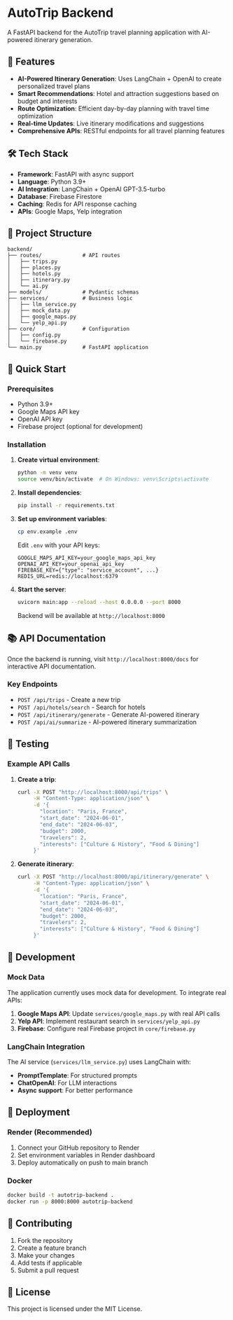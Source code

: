 # AutoTrip Backend

A FastAPI backend for the AutoTrip travel planning application with AI-powered itinerary generation.

## 🚀 Features

- **AI-Powered Itinerary Generation**: Uses LangChain + OpenAI to create personalized travel plans
- **Smart Recommendations**: Hotel and attraction suggestions based on budget and interests
- **Route Optimization**: Efficient day-by-day planning with travel time optimization
- **Real-time Updates**: Live itinerary modifications and suggestions
- **Comprehensive APIs**: RESTful endpoints for all travel planning features

## 🛠️ Tech Stack

- **Framework**: FastAPI with async support
- **Language**: Python 3.9+
- **AI Integration**: LangChain + OpenAI GPT-3.5-turbo
- **Database**: Firebase Firestore
- **Caching**: Redis for API response caching
- **APIs**: Google Maps, Yelp integration

## 📁 Project Structure

```
backend/
├── routes/             # API routes
│   ├── trips.py
│   ├── places.py
│   ├── hotels.py
│   ├── itinerary.py
│   └── ai.py
├── models/             # Pydantic schemas
├── services/           # Business logic
│   ├── llm_service.py
│   ├── mock_data.py
│   ├── google_maps.py
│   └── yelp_api.py
├── core/               # Configuration
│   ├── config.py
│   └── firebase.py
└── main.py             # FastAPI application
```

## 🚀 Quick Start

### Prerequisites

- Python 3.9+
- Google Maps API key
- OpenAI API key
- Firebase project (optional for development)

### Installation

1. **Create virtual environment**:
   ```bash
   python -m venv venv
   source venv/bin/activate  # On Windows: venv\Scripts\activate
   ```

2. **Install dependencies**:
   ```bash
   pip install -r requirements.txt
   ```

3. **Set up environment variables**:
   ```bash
   cp env.example .env
   ```
   
   Edit `.env` with your API keys:
   ```
   GOOGLE_MAPS_API_KEY=your_google_maps_api_key
   OPENAI_API_KEY=your_openai_api_key
   FIREBASE_KEY={"type": "service_account", ...}
   REDIS_URL=redis://localhost:6379
   ```

4. **Start the server**:
   ```bash
   uvicorn main:app --reload --host 0.0.0.0 --port 8000
   ```

   Backend will be available at `http://localhost:8000`

## 📚 API Documentation

Once the backend is running, visit `http://localhost:8000/docs` for interactive API documentation.

### Key Endpoints

- `POST /api/trips` - Create a new trip
- `POST /api/hotels/search` - Search for hotels
- `POST /api/itinerary/generate` - Generate AI-powered itinerary
- `POST /api/ai/summarize` - AI-powered itinerary summarization

## 🧪 Testing

### Example API Calls

1. **Create a trip**:
   ```bash
   curl -X POST "http://localhost:8000/api/trips" \
        -H "Content-Type: application/json" \
        -d '{
          "location": "Paris, France",
          "start_date": "2024-06-01",
          "end_date": "2024-06-03",
          "budget": 2000,
          "travelers": 2,
          "interests": ["Culture & History", "Food & Dining"]
        }'
   ```

2. **Generate itinerary**:
   ```bash
   curl -X POST "http://localhost:8000/api/itinerary/generate" \
        -H "Content-Type: application/json" \
        -d '{
          "location": "Paris, France",
          "start_date": "2024-06-01",
          "end_date": "2024-06-03",
          "budget": 2000,
          "travelers": 2,
          "interests": ["Culture & History", "Food & Dining"]
        }'
   ```

## 🔧 Development

### Mock Data

The application currently uses mock data for development. To integrate real APIs:

1. **Google Maps API**: Update `services/google_maps.py` with real API calls
2. **Yelp API**: Implement restaurant search in `services/yelp_api.py`
3. **Firebase**: Configure real Firebase project in `core/firebase.py`

### LangChain Integration

The AI service (`services/llm_service.py`) uses LangChain with:

- **PromptTemplate**: For structured prompts
- **ChatOpenAI**: For LLM interactions
- **Async support**: For better performance

## 🚀 Deployment

### Render (Recommended)

1. Connect your GitHub repository to Render
2. Set environment variables in Render dashboard
3. Deploy automatically on push to main branch

### Docker

```bash
docker build -t autotrip-backend .
docker run -p 8000:8000 autotrip-backend
```

## 🤝 Contributing

1. Fork the repository
2. Create a feature branch
3. Make your changes
4. Add tests if applicable
5. Submit a pull request

## 📄 License

This project is licensed under the MIT License.
